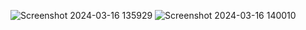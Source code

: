 ![Screenshot 2024-03-16 135929](https://github.com/Amisha0971/DROPDOWN-MENU-ANDROID/assets/136344215/36be0faf-e439-425f-9367-f509855da57b)
![Screenshot 2024-03-16 140010](https://github.com/Amisha0971/DROPDOWN-MENU-ANDROID/assets/136344215/a84619ae-1119-4eb6-b0b9-2b9db79f8d32)
